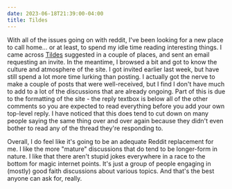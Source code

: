 ```yaml
---
date: 2023-06-18T21:39:00-04:00
title: Tildes
---
```


With all of the issues going on with reddit, I've been looking for a new place to call home... or at least, to spend my idle time reading interesting things. I came across [Tildes](https://tildes.net) suggested in a couple of places, and sent an email requesting an invite. In the meantime, I browsed a bit and got to know the culture and atmosphere of the site. I got invited earlier last week, but have still spend a lot more time lurking than posting. I actually got the nerve to make a couple of posts that were well-received, but I find I don't have much to add to a lot of the discussions that are already ongoing. Part of this is due to the formatting of the site - the reply textbox is below all of the other comments so you are expected to read everything before you add your own top-level reply. I have noticed that this does tend to cut down on many people saying the same thing over and over again because they didn't even bother to read any of the thread they're responding to.

Overall, I do feel like it's going to be an adequate Reddit replacement for me. I like the more "mature" discussions that do tend to be longer-form in nature. I like that there aren't stupid jokes everywhere in a race to the bottom for magic internet points. It's just a group of people engaging in (mostly) good faith discussions about various topics. And that's the best anyone can ask for, really.
